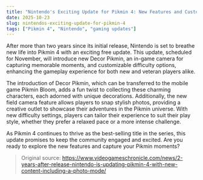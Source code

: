```yaml
---
title: "Nintendo's Exciting Update for Pikmin 4: New Features and Customization"
date: 2025-10-23
slug: nintendos-exciting-update-for-pikmin-4
tags: ["Pikmin 4", "Nintendo", "gaming updates"]
---
```


After more than two years since its initial release, Nintendo is set to breathe new life into Pikmin 4 with an exciting free update. This update, scheduled for November, will introduce new Decor Pikmin, an in-game camera for capturing memorable moments, and customizable difficulty options, enhancing the gameplay experience for both new and veteran players alike.

The introduction of Decor Pikmin, which can be transferred to the mobile game Pikmin Bloom, adds a fun twist to collecting these charming characters, each adorned with unique decorations. Additionally, the new field camera feature allows players to snap stylish photos, providing a creative outlet to showcase their adventures in the Pikmin universe. With new difficulty settings, players can tailor their experience to suit their play style, whether they prefer a relaxed pace or a more intense challenge.

As Pikmin 4 continues to thrive as the best-selling title in the series, this update promises to keep the community engaged and excited. Are you ready to explore the new features and capture your Pikmin moments?

> Original source: https://www.videogameschronicle.com/news/2-years-after-release-nintendo-is-updating-pikmin-4-with-new-content-including-a-photo-mode/